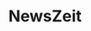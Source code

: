 ---
description: rss阅读软件，别看界面一般，速度和内容可以比拟google reader。
layout: post
results:
- primaryGenreName: News
  version: '2.1'
  artworkUrl100: http://a1653.phobos.apple.com/us/r1000/037/Purple6/v4/49/d6/e0/49d6e004-a01e-ae3c-9324-b1b1341636b3/mzl.chbommzu.png
  trackViewUrl: https://itunes.apple.com/cn/app/newszeit/id670975388?mt=8&uo=4
  artworkUrl60: http://a648.phobos.apple.com/us/r1000/006/Purple6/v4/c6/eb/59/c6eb59d9-d88f-5f05-99f8-b06565fa3214/logo_57.png
  userRatingCountForCurrentVersion: 7
  sellerName: Haiyang You
  supportedDevices:
  - all
  genres:
  - 新闻
  trackName: NewsZeit
  description: 'NewsZeit 是一个社会化的 RSS 新闻阅读器。通过 NewsZeit 提供的免费服务，您可以阅读你订阅的 RSS
    新闻、分享文章、或者和志趣相投的人讨论。


    主要功能：

    • 阅读您订阅的所有 RSS 站点

    • 和 NewsZeit 的服务器保持同步，包括所有的文章、以及已读/未读状态

    • 和你的朋友一起，分享并评论您正在阅读的文章

    • 跨平台支持

    • 可以碰到和你阅读趣味相同的朋友

    • 可折叠的文件夹

    • 收藏文章

    • 支持多种阅读视图

    • 训练你的站点，隐藏你不喜欢的文章，突出你关注的文章

    • 在同一个页面同时显示来自多个站点的文章


    NewsZeit 使用了 NewsBlur 基于 MIT License 发布的开源代码，感谢 Samuel 的贡献！'
  price: 0
  trackId: 670975388
  releaseDate: '2013-07-28T03:34:41Z'
  screenshotUrls:
  - http://a2.mzstatic.com/us/r1000/052/Purple6/v4/72/9c/26/729c2623-d0a9-c839-02f5-10063af8f9bf/mzl.tnwmdnyq.1136x1136-75.jpg
  - http://a1.mzstatic.com/us/r1000/006/Purple4/v4/a8/32/b1/a832b1c5-773b-8ef4-6f61-1f0b2c789fe1/mzl.hbnygxeo.1136x1136-75.jpg
  - http://a3.mzstatic.com/us/r1000/023/Purple4/v4/cd/dc/21/cddc210a-9c87-33e1-ee69-40509aa57a33/mzl.xxgnbrer.1136x1136-75.jpg
  - http://a1.mzstatic.com/us/r1000/026/Purple6/v4/ff/af/a2/ffafa2c8-b82b-a8e7-cc1b-56b9d04b7dad/mzl.qxlxtasp.1136x1136-75.jpg
  - http://a3.mzstatic.com/us/r1000/021/Purple6/v4/f4/1e/21/f41e2140-16a9-b8e0-095e-9f88dbde4472/mzl.voziwmlb.1136x1136-75.jpg
  artistViewUrl: https://itunes.apple.com/cn/artist/haiyang-you/id670975391?uo=4
  primaryGenreId: 6009
  userRatingCount: 7
  averageUserRatingForCurrentVersion: 5
  kind: software
  fileSizeBytes: '4138055'
  bundleId: com.newszeit.ios
  trackContentRating: 4+
  artistName: Haiyang You
  trackCensoredName: NewsZeit
  isGameCenterEnabled: false
  contentAdvisoryRating: 4+
  languageCodesISO2A:
  - ZH
  averageUserRating: 5
  features:
  - iosUniversal
  wrapperType: software
  artworkUrl512: http://a1653.phobos.apple.com/us/r1000/037/Purple6/v4/49/d6/e0/49d6e004-a01e-ae3c-9324-b1b1341636b3/mzl.chbommzu.png
  formattedPrice: 免费
  artistId: 670975391
  genreIds:
  - '6009'
  currency: CNY
  ipadScreenshotUrls:
  - http://a4.mzstatic.com/us/r1000/031/Purple6/v4/22/42/42/2242429b-c40c-e0ea-a03f-cd2fd629e0d7/mzl.prwnuslt.480x480-75.jpg
  - http://a2.mzstatic.com/us/r1000/042/Purple4/v4/58/cf/84/58cf84bd-d190-9b5f-ff28-0d8dfb8fa3e0/mzl.uolndaib.480x480-75.jpg
  - http://a1.mzstatic.com/us/r1000/040/Purple6/v4/3a/06/23/3a0623f1-8f83-3d9c-a2a0-2dd59b31780b/mzl.obtzgqew.480x480-75.jpg
  - http://a3.mzstatic.com/us/r1000/033/Purple4/v4/30/9b/80/309b80a0-b307-5372-0e48-69ff9daf9d7f/mzl.rsedllsa.480x480-75.jpg
category: 新闻
tags: tag1
resultCount: 1
title: NewsZeit

---